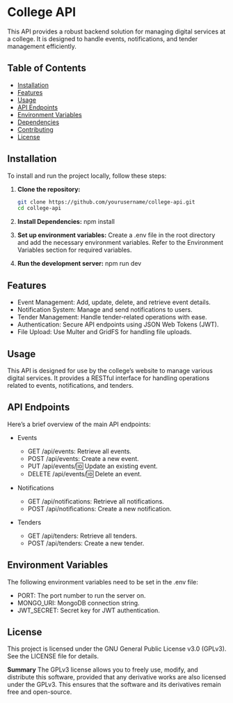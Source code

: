 # College API

This API provides a robust backend solution for managing digital services at a college. It is designed to handle events, notifications, and tender management efficiently.

## Table of Contents

- [Installation](#installation)
- [Features](#features)
- [Usage](#usage)
- [API Endpoints](#api-endpoints)
- [Environment Variables](#environment-variables)
- [Dependencies](#dependencies)
- [Contributing](#contributing)
- [License](#license)

## Installation

To install and run the project locally, follow these steps:

1. **Clone the repository:**

   ```bash
   git clone https://github.com/yourusername/college-api.git
   cd college-api

2. **Install Dependencies:**
   npm install

3. **Set up environment variables:**
   Create a .env file in the root directory and add the necessary environment variables. Refer to the Environment Variables section for required variables.

4. **Run the development server:**
   npm run dev


## Features
- Event Management: Add, update, delete, and retrieve event details.
- Notification System: Manage and send notifications to users.
- Tender Management: Handle tender-related operations with ease.
- Authentication: Secure API endpoints using JSON Web Tokens (JWT).
- File Upload: Use Multer and GridFS for handling file uploads.

## Usage
This API is designed for use by the college’s website to manage various digital services. It provides a RESTful interface for handling operations related to events, notifications, and tenders.

## API Endpoints
Here’s a brief overview of the main API endpoints:

- Events

  - GET /api/events: Retrieve all events.
  - POST /api/events: Create a new event.
  - PUT /api/events/:id: Update an existing event.
  - DELETE /api/events/:id: Delete an event.

- Notifications
  - GET /api/notifications: Retrieve all notifications.
  - POST /api/notifications: Create a new notification.

- Tenders
  - GET /api/tenders: Retrieve all tenders.
  - POST /api/tenders: Create a new tender.
 
 ## Environment Variables
The following environment variables need to be set in the .env file:

- PORT: The port number to run the server on.
- MONGO_URI: MongoDB connection string.
- JWT_SECRET: Secret key for JWT authentication.

## License
This project is licensed under the GNU General Public License v3.0 (GPLv3). See the LICENSE file for details.

**Summary**
The GPLv3 license allows you to freely use, modify, and distribute this software, provided that any derivative works are also licensed under the GPLv3. This ensures that the software and its derivatives remain free and open-source.
